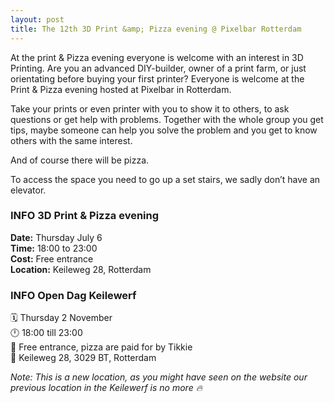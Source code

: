```yaml
---
layout: post
title: The 12th 3D Print &amp; Pizza evening @ Pixelbar Rotterdam
---
```

At the print &amp; Pizza evening everyone is welcome with an interest in 3D Printing. Are you an advanced DIY-builder, owner of a print farm, or just orientating before buying your first printer? Everyone is welcome at the Print &amp; Pizza evening hosted at Pixelbar in Rotterdam.

Take your prints or even printer with you to show it to others, to ask questions or get help with problems. Together with the whole group you get tips, maybe someone can help you solve the problem and you get to know others with the same interest.

And of course there will be pizza.

To access the space you need to go up a set stairs, we sadly don’t have an elevator.

### **INFO 3D Print &amp; Pizza evening**
**Date:** Thursday July 6  
**Time:** 18:00 to 23:00  
**Cost:** Free entrance  
**Location:** Keileweg 28, Rotterdam  
### **INFO Open Dag Keilewerf**<br>
🗓 Thursday 2 November<br>
🕛 18:00 till 23:00<br>
💸 Free entrance, pizza are paid for by Tikkie<br>
📍 Keileweg 28, 3029 BT, Rotterdam<br> 

*Note: This is a new location, as you might have seen on the website our previous location in the Keilewerf is no more 🔥*

